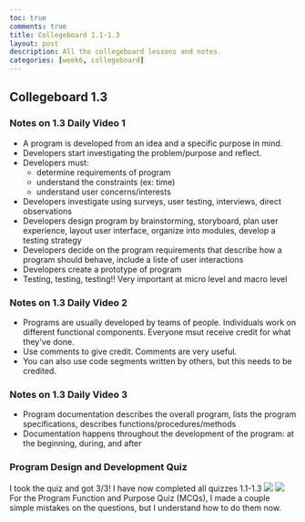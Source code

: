 ```yaml
---
toc: true
comments: true
title: Collegeboard 1.1-1.3
layout: post
description: All the collegeboard lessons and notes.
categories: [week6, collegeboard]
---
```


## Collegeboard 1.3

### Notes on 1.3 Daily Video 1
- A program is developed from an idea and a specific purpose in mind.
- Developers start investigating the problem/purpose and reflect.
- Developers must:
    - determine requirements of program
    - understand the constraints (ex: time)
    - understand user concerns/interests
- Developers investigate using surveys, user testing, interviews, direct observations
- Developers design program by brainstorming, storyboard, plan user experience, layout user interface, organize into modules, develop a testing strategy
- Developers decide on the program requirements that describe how a program should behave, include a liste of user interactions
- Developers create a prototype of program
- Testing, testing, testing!! Very important at micro level and macro level

### Notes on 1.3 Daily Video 2
- Programs are usually developed by teams of people. Individuals work on different functional components. Everyone msut receive credit for what they've done.
- Use comments to give credit. Comments are very useful.
- You can also use code segments written by others, but this needs to be credited.

### Notes on 1.3 Daily Video 3
- Program documentation describes the overall program, lists the program specifications, describes functions/procedures/methods
- Documentation happens throughout the development of the program: at the beginning, during, and after

### Program Design and Development Quiz
I took the quiz and got 3/3!
I have now completed all quizzes 1.1-1.3
<img src="{{site.baseurl}}/images/programdesign.png">
<img src="{{site.baseurl}}/images/programdesign2.png">
For the Program Function and Purpose Quiz (MCQs), I made a couple simple mistakes on the questions, but I understand how to do them now.
